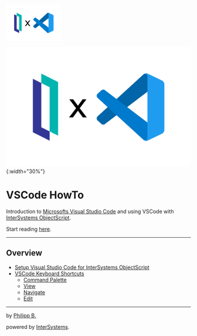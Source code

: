 <img src = "/imgs/IrisXVscode.png" tile = "IRIS X VSCode" width = "30%"/>

![IRIS X VSCode](/imgs/IrisXVscode.png){:width="30%"}

# VSCode HowTo

Introduction to [Microsofts Visual Studio Code](https://code.visualstudio.com/) and using VSCode with [InterSystems ObjectScript](https://docs.intersystems.com/irislatest/csp/docbook/DocBook.UI.Page.cls?KEY=GCOS_INTRO).

Start reading [here](Chapters/VSCodeOverview.md).

---

## Overview

* [Setup Visual Studio Code for InterSystems ObjectScript](Chapters/SetupVscodeObjectScript.md)
* [VSCode Keyboard Shortcuts](Chapters/VSCKeyboardShortcuts.md)
  * [Command Palette](Chapters/VSCKeyboardShortcuts.md#command-palette)
  * [View](Chapters/VSCKeyboardShortcuts.md#view)
  * [Navigate](Chapters/VSCKeyboardShortcuts.md#navigate)
  * [Edit](Chapters/VSCKeyboardShortcuts.md#edit)

---

by [Philipp B.](https://github.com/phil1436)

powered by [InterSystems](https://www.intersystems.com/).
